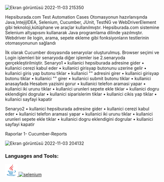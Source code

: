 ![Ekran görüntüsü 2022-11-03 215350](https://user-images.githubusercontent.com/98288587/199809871-319dd0da-69d9-4909-b4a6-db6390c3da03.png)

Hepsiburada.com Test Automation Cases
Otomasyonun hazırlanışında Java,IntejijIDEA, Selenium, Cucumber, JUnit, TestNG ve WebDriverElement gibi teknoloji,kütüphane ve araçlar kullanılmıştır.
Hepsiburada.com sistemine Selenium altyapısını kullanarak Java programlama dilinde yazılmıştır.
Webdriver ile login, arama, sepete ekleme gibi fonksiyonların testlerinin otomasyonunun sağlandı

İlk olarak Cucumber dosyasında senaryolar oluşturulmuş. Browser seçimi ve Login işlemleri bir senaryoda diğer işlemler ise 2.senaryoda gerçekleştirilmiştir.
Senaryo1
   • kullanici hepsiburada adresine gider
   • kullanici cerezi kabul eder
   • kullanici girisyap butonunu uzerine gelir
   • kullanici giris yap butonu tiklar
   • kullanici "<email>" adresini girer
   • kullanici girisyap butonu tiklar
   • kullanici "<sifre>" girer
   • kullanici submit butonu tiklar
   • kullanici anasayfada Hesabım yazisini gorur
   • kullanici telefon aramasi yapar
   • kullanici iki urunu tiklar
   • kullanici urunleri sepete ekle tiklar
   • kullanici dogru eklendigini dogrular
   • kullanici siparislerim tiklar
   • kullanici cikis yap tiklar
   • kullanici sayfayi kapatir

 Senaryo2
   • kullanici hepsiburada adresine gider
   • kullanici cerezi kabul eder
   • kullanici telefon aramasi yapar
   • kullanici iki urunu tiklar
   • kullanici urunleri sepete ekle tiklar
   • kullanici dogru eklendigini dogrular
   • kullanici sayfayi kapatir 
   
   Raporlar
   1- Cucumber-Reports
  
![Ekran görüntüsü 2022-11-03 204132](https://user-images.githubusercontent.com/98288587/199819237-34fd148d-72f5-4842-b0e9-4ab9e0abc027.png)

   
<h3 align="left">Languages and Tools:</h3>
<p align="left"> <a href="https://www.java.com" target="_blank" rel="noreferrer"> <img src="https://raw.githubusercontent.com/devicons/devicon/master/icons/java/java-original.svg" alt="java" width="40" height="40"/> </a> <a href="https://www.selenium.dev" target="_blank" rel="noreferrer"> <img src="https://raw.githubusercontent.com/detain/svg-logos/780f25886640cef088af994181646db2f6b1a3f8/svg/selenium-logo.svg" alt="selenium" width="40" height="40"/> </a> </p>
